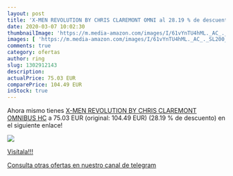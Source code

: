 ```yaml
---
layout: post
title: 'X-MEN REVOLUTION BY CHRIS CLAREMONT OMNI al 28.19 % de descuento'
date: 2020-03-07 10:02:30
thumbnailImage: 'https://m.media-amazon.com/images/I/61vYnTU4hML._AC_._SL200_.jpg'
images: [ 'https://m.media-amazon.com/images/I/61vYnTU4hML._AC_._SL200_.jpg' ]
comments: true
category: ofertas
author: ring
slug: 1302912143
description:
actualPrice: 75.03 EUR
comparePrice: 104.49 EUR
inStock: true
---
```


Ahora mismo tienes [X-MEN REVOLUTION BY CHRIS CLAREMONT OMNIBUS HC](https://www.amazon.com/dp/1302912143/?tag=redken08-20) a 75.03 EUR (original: 104.49 EUR) (28.19 %  de descuento) en el siguiente enlace!

[![](https://m.media-amazon.com/images/I/61vYnTU4hML._AC_._SL200_.jpg)](https://www.amazon.com/dp/1302912143/?tag=redken08-20)

[Visítala!!!](https://www.amazon.com/dp/1302912143/?tag=redken08-20)

[Consulta otras ofertas en nuestro canal de telegram](https://t.me/s/ofertas25)
